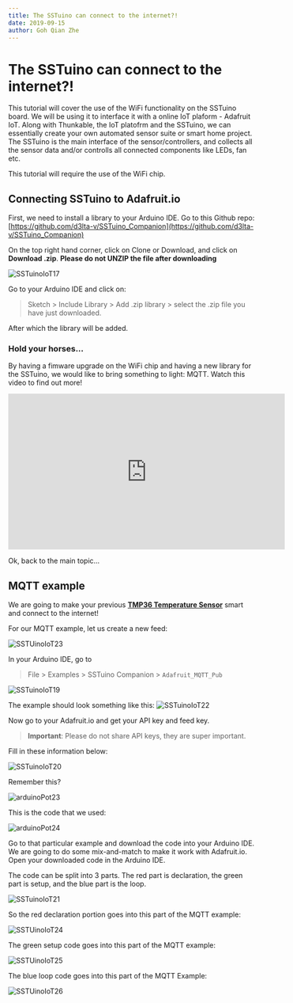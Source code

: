 ```yaml
---
title: The SSTuino can connect to the internet?!
date: 2019-09-15
author: Goh Qian Zhe
---
```


# The SSTuino can connect to the internet?!

This tutorial will cover the use of the WiFi functionality on the SSTuino board. We will be using it to interface it with a online IoT plaform - Adafruit IoT. Along with Thunkable, the IoT platofrm and the SSTuino, we can essentially create your own automated sensor suite or smart home project. The SSTuino is the main interface of the sensor/controllers, and collects all the sensor data and/or controlls all connected components like LEDs, fan etc.

This tutorial will require the use of the WiFi chip. 

## Connecting SSTuino to Adafruit.io

First, we need to install a library to your Arduino IDE. Go to this Github repo: [https://github.com/d3lta-v/SSTuino_Companion](https://github.com/d3lta-v/SSTuino_Companion)

On the top right hand corner, click on Clone or Download, and click on **Download .zip**. **Please do not UNZIP the file after downloading**

![SSTuinoIoT17](https://raw.githubusercontent.com/d3lta-v/SSTuino/master/Image%20Assets/Tutorial%20Image%20Assets/adafruit_io/Annotation%202019-09-15%20165436.png)

Go to your Arduino IDE and click on:

> Sketch > Include Library > Add .zip library > select the .zip file you have just downloaded.

After which the library will be added.

### Hold your horses...

By having a fimware upgrade on the WiFi chip and having a new library for the SSTuino, we would like to bring something to light: MQTT. Watch this video to find out more!

<div class="embed-container">
<iframe width="560" height="315" src="https://www.youtube.com/embed/EIxdz-2rhLs" frameborder="0" allow="accelerometer; autoplay; encrypted-media; gyroscope; picture-in-picture" allowfullscreen></iframe>
</div>

Ok, back to the main topic...

## MQTT example

We are going to make your previous **[TMP36 Temperature Sensor](https://d3lta-v.github.io/SSTuino/tutorials/Sec1/dataInput.html#temperature-sensor)** smart and connect to the internet!

For our MQTT example, let us create a new feed:

![SSTUinoIoT23](https://raw.githubusercontent.com/d3lta-v/SSTuino/master/Image%20Assets/Tutorial%20Image%20Assets/adafruit_io/sstuinoiot_23.png)

In your Arduino IDE, go to

> File > Examples > SSTuino Companion > `Adafruit_MQTT_Pub`

![SSTuinoIoT19](https://raw.githubusercontent.com/d3lta-v/SSTuino/master/Image%20Assets/Tutorial%20Image%20Assets/adafruit_io/Annotation%202019-09-15%20170346.png)

The example should look something like this:
![SSTuinoIoT22](https://raw.githubusercontent.com/d3lta-v/SSTuino/master/Image%20Assets/Tutorial%20Image%20Assets/adafruit_io/sstuinoiot_22.png)

Now go to your Adafruit.io and get your API key and feed key.

> **Important**: Please do not share API keys, they are super important.

Fill in these information below:

![SSTuinoIoT20](https://raw.githubusercontent.com/d3lta-v/SSTuino/master/Image%20Assets/Tutorial%20Image%20Assets/adafruit_io/Annotation%202019-09-15%20202051.png)

Remember this?

![arduinoPot23](https://raw.githubusercontent.com/d3lta-v/SSTuino/master/Image%20Assets/Tutorial%20Image%20Assets/6_Potentiometer/arduinoPot23.png)

This is the code that we used:

![arduinoPot24](https://raw.githubusercontent.com/d3lta-v/SSTuino/master/Image%20Assets/Tutorial%20Image%20Assets/6_Potentiometer/arduinoPot24.png)

Go to that particular example and download the code into your Arduino IDE. We are going to do some mix-and-match to make it work with Adafruit.io. Open your downloaded code in the Arduino IDE.

The code can be split into 3 parts. The red part is declaration, the green part is setup, and the blue part is the loop.

![SSTuinoIoT21](https://raw.githubusercontent.com/d3lta-v/SSTuino/master/Image%20Assets/Tutorial%20Image%20Assets/adafruit_io/Code%20Sector.png)

So the red declaration portion goes into this part of the MQTT example:

![SSTUinoIoT24](https://raw.githubusercontent.com/d3lta-v/SSTuino/master/Image%20Assets/Tutorial%20Image%20Assets/adafruit_io/sstuinoiot_24.png)

The green setup code goes into this part of the MQTT example:

![SSTUinoIoT25](https://raw.githubusercontent.com/d3lta-v/SSTuino/master/Image%20Assets/Tutorial%20Image%20Assets/adafruit_io/sstuinoiot_25.png)

The blue loop code goes into this part of the MQTT Example:

![SSTUinoIoT26](https://raw.githubusercontent.com/d3lta-v/SSTuino/master/Image%20Assets/Tutorial%20Image%20Assets/adafruit_io/sstuinoiot_26.png)